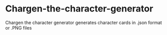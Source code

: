 # Chargen-the-character-generator
Chargen the character generator generates character cards in .json format or .PNG files
